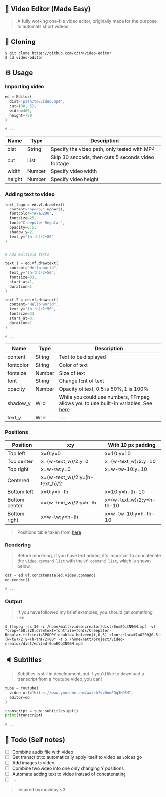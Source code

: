 ## 🎥 Video Editor (Made Easy)
> A fully working one-file video editor, originally made for the purpose to automate short videos.

## 🔧 Cloning
```
$ git clone https://github.com/c3th/video-editor
$ cd video-editor
```

## ⚙ Usage
### Importing video
```py
ed = Editor(
  dist='path/to/video.mp4',
  cut=(30, 5),
  width=460,
  height=720
)

# ...
```
Name   | Type   | Description
-------|--------|---------------------------------------------------
dist   | String | Specify the video path, only tested with MP4
cut    | List   | Skip 30 seconds, then cuts 5 seconds video footage
width  | Number | Specify video width
height | Number | Specify video height

### Adding text to video
```py
text_logo = ed.vf.drawtext(
  content="Spoopy".upper(),
  fontcolor="#7a0200",
  fontsize=25,
  font="Creepster-Regular",
  opacity=0.5,
  shadow_y=2,
  text_y="(h-th)/2+80"
)


# Add multiple texts

text_1 = ed.vf.drawtext(
  content="Hello world",
  text_y="(h-th)/2+50",
  fontsize=33,
  start_at=1,
  duration=1
)

text_2 = ed.vf.drawtext(
  content="Hello world",
  text_y="(h-th)/2+50",
  fontsize=33
  start_at=3,
  duration=1
)

# ...
```
Name      | Type   | Description
----------|--------|---------------------------------------------------
content   | String | Text to be displayed
fontcolor | String | Color of text
fontsize  | Number | Size of text
font      | String | Change font of text
opacity   | Number | Opacity of text, 0.5 is 50%, 1 is 100%
shadow_y  | Wild   | While you could use numbers, FFmpeg allows you to use built-in variables. See [here](#positions)
text_y    | Wild   | --

### Positions
Position      | x:y                | With 10 px padding
--------------|-------------------------------|--------------------------------------------
Top left      | x=0:y=0                       | x=10:y=10
Top center    | x=(w-text_w)/2:y=0            | x=(w-text_w)/2:y=10
Top right	    | x=w-tw:y=0                    | x=w-tw-10:y=10
Centered	    | x=(w-text_w)/2:y=(h-text_h)/2 |
Bottom left	  | x=0:y=h-th	                  | x=10:y=h-th-10
Bottom center	| x=(w-text_w)/2:y=h-th         | x=(w-text_w)/2:y=h-th-10
Bottom right  | x=w-tw:y=h-th                 | x=w-tw-10:y=h-th-10

> Positions table taken from [here](https://stackoverflow.com/questions/17623676/text-on-video-ffmpeg)

### Rendering
> Before rendering, if you have text added, it's important to concatenate the `video command list` with the `vf command list`, which is shown below.
```py
cat = ed.vf.concatenate(ed.video.command)
ed.render()

# ...
```

### Output
> If you have followed my brief examples, you should get something like:
```
$ ffmpeg -ss 30 -i /home/matt/video-creator/dist/0omEQq3N96M.mp4 -vf "crop=460:720,drawtext=fontfile=fonts/Creepster-Regular.ttf:text=SPOOPY:enable='between(t,0,5)':fontcolor=#7a0200@0.5:fontsize=20:shadowcolor=black:shadowx=0:shadowy=2:x=(w-tw)/2:y=(h-th)/2+80" -t 5 /home/matt/project/video-creator/dist/edited-0omEQq3N96M.mp4
```

## 🔈 Subtitles
> Subtitles is still in development, but if you'd like to download a transcript from a Youtube video, you can!

```py
tube = Youtube(
  video_url="https://www.youtube.com/watch?v=0omEQq3N96M",
  editor=ed
)

transcript = tube.subtitles.get()
print(transcript)

# ...
```

## 🎈 Todo (Self notes)
* [ ] Combine audio file with video
* [ ] Get transcript to automatically apply itself to video as voices go
* [ ] Add images to video
* [ ] Combine two video into one only changing Y positions
* [ ] Automate adding text to video instead of concatenating
* [ ] ...

> Inspired by moviepy <3
